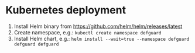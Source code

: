 # Kubernetes deployment

1. Install Helm binary from https://github.com/helm/helm/releases/latest
2. Create namespace, e.g.: `kubectl create namespace defguard`
3. Install Helm chart, e.g.: `helm install --wait=true --namespace defguard defguard defguard`
